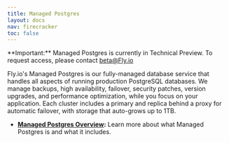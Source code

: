 ```yaml
---
title: Managed Postgres
layout: docs
nav: firecracker
toc: false
---
```


<div class="important icon">**Important:** Managed Postgres is currently in Technical Preview. To request access, please contact <a href="mailto:beta@Fly.io">beta@Fly.io</a></div>

Fly.io's Managed Postgres is our fully-managed database service that handles all aspects of running production PostgreSQL databases. We manage backups, high availability, failover, security patches, version upgrades, and performance optimization, while you focus on your application. Each cluster includes a primary and replica behind a proxy for automatic failover, with storage that auto-grows up to 1TB.

- **[Managed Postgres Overview](/docs/mpg/overview/):** Learn more about what Managed Postgres is and what it includes.